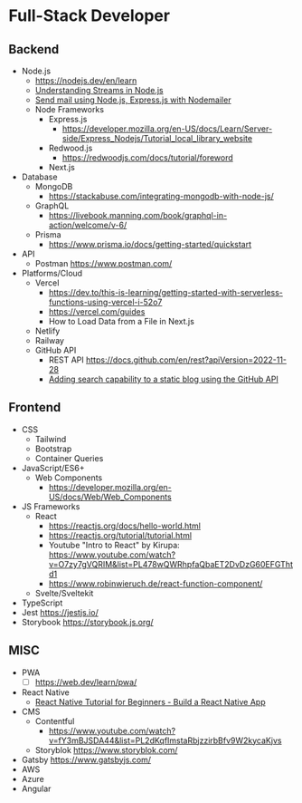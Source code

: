 # Full-Stack Developer

## Backend
- Node.js
    - https://nodejs.dev/en/learn 
    - [Understanding Streams in Node.js](https://nodesource.com/blog/understanding-streams-in-nodejs/)
    - [Send mail using Node.js, Express.js with Nodemailer](https://medium.com/coox-tech/send-mail-using-node-js-express-js-with-nodemailer-93f4d62c83ee)
  - Node Frameworks
    - Express.js
      - https://developer.mozilla.org/en-US/docs/Learn/Server-side/Express_Nodejs/Tutorial_local_library_website 
    - Redwood.js
      - https://redwoodjs.com/docs/tutorial/foreword 
    - Next.js
- Database
  - MongoDB
    - https://stackabuse.com/integrating-mongodb-with-node-js/
  - GraphQL
    - https://livebook.manning.com/book/graphql-in-action/welcome/v-6/ 
  - Prisma
    - https://www.prisma.io/docs/getting-started/quickstart
- API
  - Postman https://www.postman.com/
- Platforms/Cloud
  - Vercel
    - https://dev.to/this-is-learning/getting-started-with-serverless-functions-using-vercel-i-52o7
    - https://vercel.com/guides
    - How to Load Data from a File in Next.js
  - Netlify
  - Railway
  - GitHub API
    - REST API https://docs.github.com/en/rest?apiVersion=2022-11-28
    - [Adding search capability to a static blog using the GitHub API](https://www.codejam.info/2021/07/search-static-blog-github-api.html)

## Frontend
- CSS
  - Tailwind 
  - Bootstrap 
  - Container Queries
- JavaScript/ES6+
  - Web Components
    - https://developer.mozilla.org/en-US/docs/Web/Web_Components 
- JS Frameworks
  - React
    - https://reactjs.org/docs/hello-world.html
    - https://reactjs.org/tutorial/tutorial.html
    - Youtube "Intro to React" by Kirupa: https://www.youtube.com/watch?v=O7zy7gVQRIM&list=PL478wQWRhpfaQbaET2DvDzG60EFGThtd1
    - https://www.robinwieruch.de/react-function-component/
  - Svelte/Sveltekit
- TypeScript
- Jest https://jestjs.io/
- Storybook https://storybook.js.org/

## MISC
- PWA
  - [ ] https://web.dev/learn/pwa/ 
- React Native
    - [React Native Tutorial for Beginners - Build a React Native App](https://www.youtube.com/watch?v=0-S5a0eXPoc)
- CMS
  - Contentful 
    - https://www.youtube.com/watch?v=fY3mBJSDA44&list=PL2dKqfImstaRbjzzirbBfv9W2kycaKjvs
  - Storyblok https://www.storyblok.com/
- Gatsby https://www.gatsbyjs.com/
- AWS
- Azure
- Angular
